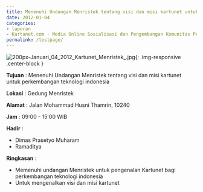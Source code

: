 ```yaml
---
title: Menenuhi Undangan Menristek tentang visi dan misi kartunet untuk perkembangan teknologi indonesia
date: 2012-01-04 
categories:
- laporan
- Kartunet.com - Media Online Sosialisasi dan Pengembangan Komunitas Pemuda dengan Disabilitas
permalink: /testpage/
---
```

![200px-Januari_04_2012_Kartunet_Menristek_.jpg](/uploads/200px-Januari_04_2012_Kartunet_Menristek_.jpg){: .img-responsive .center-block }

**Tujuan** : Menenuhi Undangan Menristek tentang visi dan misi kartunet untuk perkembangan teknologi indonesia

**Lokasi** : 	Gedung Menristek

**Alamat** : Jalan Mohammad Husni Thamrin, 10240

**Jam** : 09:00 - 15:00 WIB

**Hadir** : 
* Dimas Prasetyo Muharam
* Ramaditya

**Ringkasan** : 
* Memenuhi undangan Menristek untuk pengenalan Kartunet bagi perkembangan teknologi indonesia
* Untuk mengenalkan visi dan misi kartunet
